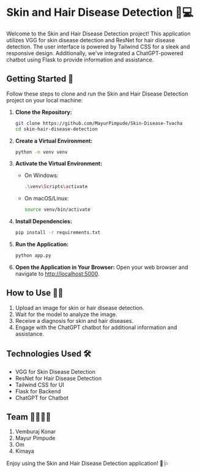 # Skin and Hair Disease Detection 🌟💻

Welcome to the Skin and Hair Disease Detection project! This application utilizes VGG for skin disease detection and ResNet for hair disease detection. The user interface is powered by Tailwind CSS for a sleek and responsive design. Additionally, we've integrated a ChatGPT-powered chatbot using Flask to provide information and assistance.

## Getting Started 🚀

Follow these steps to clone and run the Skin and Hair Disease Detection project on your local machine:

1. **Clone the Repository:**
   ```bash
   git clone https://github.com/MayurPimpude/Skin-Disease-Tvacha
   cd skin-hair-disease-detection
   ```

2. **Create a Virtual Environment:**
   ```bash
   python -m venv venv
   ```

3. **Activate the Virtual Environment:**
   - On Windows:
     ```bash
     .\venv\Scripts\activate
     ```
   - On macOS/Linux:
     ```bash
     source venv/bin/activate
     ```

4. **Install Dependencies:**
   ```bash
   pip install -r requirements.txt
   ```

5. **Run the Application:**
   ```bash
   python app.py
   ```

6. **Open the Application in Your Browser:**
   Open your web browser and navigate to [http://localhost:5000](http://localhost:5000).

## How to Use 📸💬

1. Upload an image for skin or hair disease detection.
2. Wait for the model to analyze the image.
3. Receive a diagnosis for skin and hair diseases.
4. Engage with the ChatGPT chatbot for additional information and assistance.

## Technologies Used 🛠️

- VGG for Skin Disease Detection
- ResNet for Hair Disease Detection
- Tailwind CSS for UI
- Flask for Backend
- ChatGPT for Chatbot

## Team 👩‍💻👨‍💻

1. Vemburaj Konar
2. Mayur Pimpude
3. Om 
4. Kimaya

Enjoy using the Skin and Hair Disease Detection application! 🌟🩺
